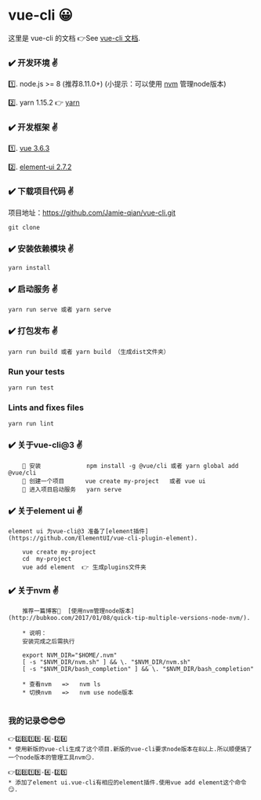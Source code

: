 # vue-cli 😀

这里是 vue-cli 的文档 👉See [vue-cli 文档](https://cli.vuejs.org/zh/).


### ✔️ 开发环境 ✌️

1️⃣. node.js >= 8 (推荐8.11.0+)         (小提示：可以使用 [nvm](https://github.com/creationix/nvm) 管理node版本)

2️⃣. yarn 1.15.2  👉  [yarn](https://yarnpkg.com/zh-Hant/)


### ✔️ 开发框架 ✌️

1️⃣. [vue 3.6.3](http://cn.vuejs.org/)

2️⃣. [element-ui 2.7.2](http://element.eleme.io/#/zh-CN/)


### ✔️ 下载项目代码 ✌️

项目地址：https://github.com/Jamie-qian/vue-cli.git
```
git clone 
```
    
### ✔️ 安装依赖模块 ✌️
```
yarn install
```

### ✔️ 启动服务 ✌️
```
yarn run serve 或者 yarn serve
```

### ✔️ 打包发布 ✌️
```
yarn run build 或者 yarn build （生成dist文件夹）
```

### Run your tests
```
yarn run test
```

### Lints and fixes files
```
yarn run lint
```

### ✔️ 关于vue-cli@3 ✌️
```
    🔅 安装             npm install -g @vue/cli 或者 yarn global add @vue/cli
    🔅 创建一个项目      vue create my-project   或者 vue ui
    🔅 进入项目启动服务   yarn serve    
```

### ✔️ 关于element ui ✌️

    element ui 为vue-cli@3 准备了[element插件](https://github.com/ElementUI/vue-cli-plugin-element).
```
    vue create my-project
    cd  my-project
    vue add element  👉 生成plugins文件夹
```

### ✔️ 关于nvm ✌️

```
    推荐一篇博客🤗  [使用nvm管理node版本](http://bubkoo.com/2017/01/08/quick-tip-multiple-versions-node-nvm/).
    
    * 说明：
    安装完成之后需执行

    export NVM_DIR="$HOME/.nvm"
    [ -s "$NVM_DIR/nvm.sh" ] && \. "$NVM_DIR/nvm.sh"
    [ -s "$NVM_DIR/bash_completion" ] && \. "$NVM_DIR/bash_completion"

    * 查看nvm   =>   nvm ls
    * 切换nvm   =>   nvm use node版本
    
```
### 我的记录😎😎😎
```
👉2️⃣0️⃣1️⃣9️⃣-4️⃣-2️⃣4️⃣
* 使用新版的vue-cli生成了这个项目.新版的vue-cli要求node版本在8以上.所以顺便搞了一个node版本的管理工具nvm😏.

👉2️⃣0️⃣1️⃣9️⃣-4️⃣-2️⃣5️⃣
* 添加了element ui.vue-cli有相应的element插件.使用vue add element这个命令😏.
```


